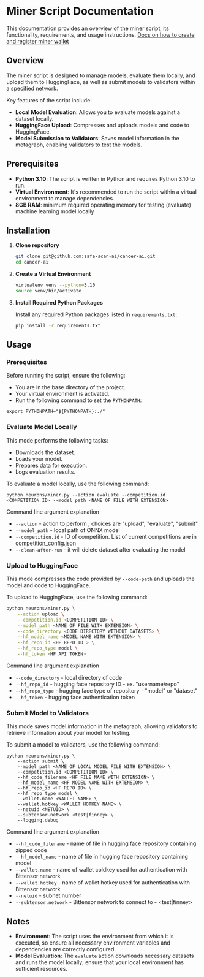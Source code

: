 # Miner Script Documentation

This documentation provides an overview of the miner script, its functionality, requirements, and usage instructions.
[Docs on how to create and register miner wallet](https://github.com/opentensor/bittensor-subnet-template/blob/main/docs/running_on_mainnet.md)

## Overview

The miner script is designed to manage models, evaluate them locally, and upload them to HuggingFace, as well as submit models to validators within a specified network.

Key features of the script include:

- **Local Model Evaluation**: Allows you to evaluate models against a dataset locally.
- **HuggingFace Upload**: Compresses and uploads models and code to HuggingFace.
- **Model Submission to Validators**: Saves model information in the metagraph, enabling validators to test the models.

## Prerequisites

- **Python 3.10**: The script is written in Python and requires Python 3.10 to run.
- **Virtual Environment**: It's recommended to run the script within a virtual environment to manage dependencies.
- **8GB RAM**: minimum required operating memory for testing (evaluate) machine learning model locally

## Installation

1. **Clone repository**

    ```bash
    git clone git@github.com:safe-scan-ai/cancer-ai.git
    cd cancer-ai
    ```

1. **Create a Virtual Environment**

    ```bash
    virtualenv venv --python=3.10
    source venv/bin/activate
    ```

1. **Install Required Python Packages**

    Install any required Python packages listed in `requirements.txt`:

    ```bash
    pip install -r requirements.txt
    ```

## Usage

### Prerequisites

Before running the script, ensure the following:

- You are in the base directory of the project.
- Your virtual environment is activated.
- Run the following command to set the `PYTHONPATH`:

```
export PYTHONPATH="${PYTHONPATH}:./"
```

### Evaluate Model Locally

This mode performs the following tasks:

- Downloads the dataset.
- Loads your model.
- Prepares data for execution.
- Logs evaluation results.

To evaluate a model locally, use the following command:

```
python neurons/miner.py --action evaluate --competition.id <COMPETITION ID> --model_path <NAME OF FILE WITH EXTENSION>
```

Command line argument explanation

- `--action` - action to perform , choices are "upload", "evaluate", "submit"
- `--model_path` - local path of ONNX model
- `--competition.id` - ID of competition. List of current competitions are in [competition_config.json](neurons/competition_config.json)
- `--clean-after-run` - it will delete dataset after evaluating the model

### Upload to HuggingFace

This mode compresses the code provided by `--code-path` and uploads the model and code to HuggingFace.

To upload to HuggingFace, use the following command:

```bash
python neurons/miner.py \
    --action upload \
    --competition.id <COMPETITION ID> \
    --model_path <NAME OF FILE WITH EXTENSION> \
    --code_directory <CODE DIRECTORY WITHOUT DATASETS> \
    --hf_model_name <MODEL NAME WITH EXTENSION> \
    --hf_repo_id <HF REPO ID > \
    --hf_repo_type model \
    --hf_token <HF API TOKEN> 
```

Command line argument explanation

- `--code_directory` - local directory of code
- `--hf_repo_id` - hugging face repository ID - ex. "username/repo"
- `--hf_repo_type` - hugging face type of repository - "model" or  "dataset"
- `--hf_token` - hugging face authentication token

### Submit Model to Validators

This mode saves model information in the metagraph, allowing validators to retrieve information about your model for testing.

To submit a model to validators, use the following command:

```
python neurons/miner.py \
    --action submit \
    --model_path <NAME OF LOCAL MODEL FILE WITH EXTENSION> \
    --competition.id <COMPETITION ID> \
    --hf_code_filename <HF FILE NAME WITH EXTENSION> \
    --hf_model_name <HF MODEL NAME WITH EXTENSION> \
    --hf_repo_id <HF REPO ID> \
    --hf_repo_type model \
    --wallet.name <WALLET NAME> \
    --wallet.hotkey <WALLET HOTKEY NAME> \
    --netuid <NETUID> \
    --subtensor.network <test|finney> \
    --logging.debug
```

Command line argument explanation

- `--hf_code_filename` - name of file in hugging face repository containing zipped code
- `--hf_model_name` - name of file in hugging face repository containing model
- `--wallet.name` - name of wallet coldkey  used for authentication with Bittensor network
- `--wallet.hotkey` - name of wallet hotkey used for authentication with Bittensor network
- `--netuid` - subnet number
- `--subtensor.network` - Bittensor network to connect to - <test|finney>

## Notes

- **Environment**: The script uses the environment from which it is executed, so ensure all necessary environment variables and dependencies are correctly configured.
- **Model Evaluation**: The `evaluate` action downloads necessary datasets and runs the model locally; ensure that your local environment has sufficient resources.
